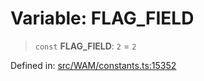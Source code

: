 # Variable: FLAG\_FIELD

> `const` **FLAG\_FIELD**: `2` = `2`

Defined in: [src/WAM/constants.ts:15352](https://github.com/Fokusdotid/Baileys/blob/c0c23ce3104b65dfcc64246c9ee8a49ef38993b5/src/WAM/constants.ts#L15352)
